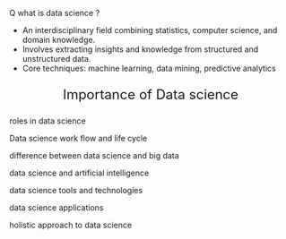 Q what is data science ?  
- An interdisciplinary field combining statistics, computer science, and domain knowledge.
- Involves extracting insights and knowledge from structured and unstructured data.
- Core techniques: machine learning, data mining, predictive analytics

<p align="center" style="font-size:24px">Importance of Data science</p>


roles in data science

Data science work flow and life cycle

difference between data science and big data 


data science and artificial intelligence

data science tools and technologies

data science applications

holistic approach to data science



